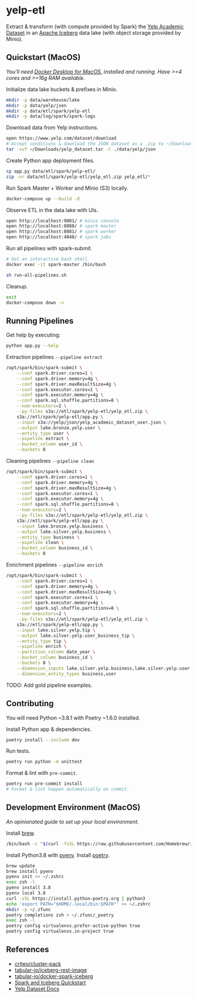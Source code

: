 # yelp-etl

Extract & transform (with compute provided by Spark) the [Yelp Academic Dataset](https://www.yelp.com/dataset/documentation/main) in an [Apache Iceberg](https://iceberg.apache.org/docs/latest/spark-writes/) data lake (with object storage provided by Minio).

## Quickstart (MacOS)

*You'll need [Docker Desktop for MacOS.](https://docs.docker.com/desktop/install/mac-install/) installed and running. Have >=4 cores and >=16g RAM available.*

Initialize data lake buckets & prefixes in Minio.

```zsh
mkdir -p data/warehouse/lake
mkdir -p data/yelp/json
mkdir -p data/etl/spark/yelp-etl
mkdir -p data/log/spark/spark-logs
```

Download data from Yelp instructions.

```zsh
open https://www.yelp.com/dataset/download
# Accept conditions & download the JSON dataset as a .zip to ~/Downloads
tar -xvf ~/Downloads/yelp_dataset.tar -C ./data/yelp/json
```

Create Python app deployment files.

```zsh
cp app.py data/etl/spark/yelp-etl/
zip -vr data/etl/spark/yelp-etl/yelp_etl.zip yelp_etl/*
```

Run Spark Master + Worker and Minio (S3) locally.

```zsh
docker-compose up --build -d
```

Observe ETL in the data lake with UIs.

```zsh
open http://localhost:9001/ # minio console
open http://localhost:8080/ # spark master
open http://localhost:8081/ # spark worker
open http://localhost:4040/ # spark jobs
```

Run all pipelines with spark-submit.

```zsh
# Get an interactive bash shell
docker exec -it spark-master /bin/bash
```

```bash
sh run-all-pipelines.sh
```

Cleanup.

```bash
exit
docker-compose down -v
```

## Running Pipelines

Get help by executing:

```bash
python app.py --help
```

Extraction pipelines `--pipeline extract`

```bash
/opt/spark/bin/spark-submit \
    --conf spark.driver.cores=1 \
    --conf spark.driver.memory=4g \
    --conf spark.driver.maxResultSize=4g \
    --conf spark.executor.cores=1 \
    --conf spark.executor.memory=4g \
    --conf spark.sql.shuffle.partitions=8 \
    --num-executors=2 \
    --py-files s3a://etl/spark/yelp-etl/yelp_etl.zip \
    s3a://etl/spark/yelp-etl/app.py \
    --input s3a://yelp/json/yelp_academic_dataset_user.json \
    --output lake.bronze.yelp.user \
    --entity_type user \
    --pipeline extract \
    --bucket_column user_id \
    --buckets 8
```

Cleaning pipelines `--pipeline clean`

```bash
/opt/spark/bin/spark-submit \
    --conf spark.driver.cores=1 \
    --conf spark.driver.memory=4g \
    --conf spark.driver.maxResultSize=4g \
    --conf spark.executor.cores=1 \
    --conf spark.executor.memory=4g \
    --conf spark.sql.shuffle.partitions=8 \
    --num-executors=2 \
    --py-files s3a://etl/spark/yelp-etl/yelp_etl.zip \
    s3a://etl/spark/yelp-etl/app.py \
    --input lake.bronze.yelp.business \
    --output lake.silver.yelp.business \
    --entity_type business \
    --pipeline clean \
    --bucket_column business_id \
    --buckets 8
```

Enrichment pipelines `--pipeline enrich`

```bash
/opt/spark/bin/spark-submit \
    --conf spark.driver.cores=1 \
    --conf spark.driver.memory=4g \
    --conf spark.driver.maxResultSize=4g \
    --conf spark.executor.cores=1 \
    --conf spark.executor.memory=4g \
    --conf spark.sql.shuffle.partitions=8 \
    --num-executors=2 \
    --py-files s3a://etl/spark/yelp-etl/yelp_etl.zip \
    s3a://etl/spark/yelp-etl/app.py \
    --input lake.silver.yelp.tip \
    --output lake.silver.yelp.user_business_tip \
    --entity_type tip \
    --pipeline enrich \
    --partition_column date_year \
    --bucket_column business_id \
    --buckets 8 \
    --dimension_inputs lake.silver.yelp.business,lake.silver.yelp.user \
    --dimension_entity_types business,user
```

TODO: Add gold pipeline examples.

## Contributing

You will need Python ~3.8.1 with Poetry ~1.6.0 installed.

Install Python app & dependencies.

```zsh
poetry install --include dev
```

Run tests.

```zsh
poetry run python -m unittest
```

Format & lint with `pre-commit`.

```zsh
poetry run pre-commit install
# Format & lint happen automatically on commit.
```

## Development Environment (MacOS)

*An opinionated guide to set up your local environment.*

Install [brew](https://github.com/Homebrew/brew).

```zsh
/bin/bash -c "$(curl -fsSL https://raw.githubusercontent.com/Homebrew/install/HEAD/install.sh)"
```

Install Python3.8 with [pyenv](https://github.com/pyenv/pyenv). Install [poetry](https://github.com/python-poetry/poetry).

```zsh
brew update
brew install pyenv
pyenv init >> ~/.zshrc
exec zsh -l
pyenv install 3.8
pyenv local 3.8
curl -sSL https://install.python-poetry.org | python3 -
echo 'export PATH="$HOME/.local/bin:$PATH"' >> ~/.zshrc
mkdir -p ~/.zfunc
poetry completions zsh > ~/.zfunc/_poetry
exec zsh -l
poetry config virtualenvs.prefer-active-python true
poetry config virtualenvs.in-project true
```

## References

- [criteo/cluster-pack](https://github.com/criteo/cluster-pack/blob/master/examples/spark-with-S3/docker-compose.yml/)
- [tabular-io/iceberg-rest-image](https://github.com/tabular-io/iceberg-rest-image/)
- [tabular-io/docker-spark-iceberg](https://github.com/tabular-io/docker-spark-iceberg/)
- [Spark and Iceberg Quickstart](https://iceberg.apache.org/spark-quickstart/#spark-and-iceberg-quickstart)
- [Yelp Dataset Docs](https://www.yelp.com/dataset/documentation/main/)
